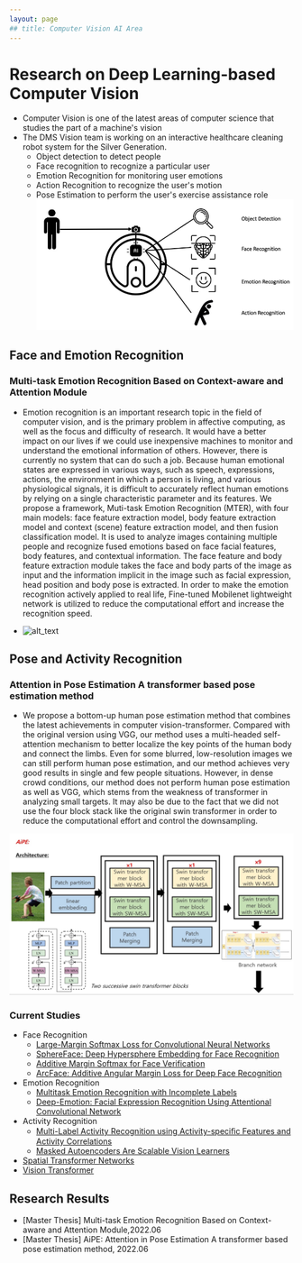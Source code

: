 ```yaml
---
layout: page
## title: Computer Vision AI Area
---
```


# Research on Deep Learning-based Computer Vision
- Computer Vision is one of the latest areas of computer science that studies the part of a machine's vision
- The DMS Vision team is working on an interactive healthcare cleaning robot system for the Silver Generation.
	- Object detection to detect people
	- Face recognition to recognize a particular user
	- Emotion Recognition for monitoring user emotions
	- Action Recognition to recognize the user's motion
	- Pose Estimation to perform the user's exercise assistance role
![alt_text](../research/cvfolder/architecture.jpg)
 
## Face and Emotion Recognition

### Multi-task Emotion Recognition Based on Context-aware and Attention Module
- Emotion recognition is an important research topic in the field of computer vision, and is the primary problem in affective computing, as well as the focus and difficulty of research. It would have a better impact on our lives if we could use inexpensive machines to monitor and understand the emotional information of others. However, there is currently no system that can do such a job. Because human emotional states are expressed in various ways, such as speech, expressions, actions, the environment in which a person is living, and various physiological signals, it is difficult to accurately reflect human emotions by relying on a single characteristic parameter and its features. We propose a framework, Muti-task Emotion Recognition (MTER), with four main models: face feature extraction model, body feature extraction model and context (scene) feature extraction model, and then fusion classification model. It is used to analyze images containing multiple people and recognize fused emotions based on face facial features, body features, and contextual information. The face feature and body feature extraction module takes the face and body parts of the image as input and the information implicit in the image such as facial expression, head position and body pose is extracted. In order to make the emotion recognition actively applied to real life, Fine-tuned Mobilenet lightweight network is utilized to reduce the computational effort and increase the recognition speed.

- ![alt_text](../research/cvfolder/MTER_architecture.jpg)

## Pose and Activity Recognition

### Attention in Pose Estimation A transformer based pose estimation method
- We propose a bottom-up human pose estimation method that combines the latest achievements in computer vision-transformer. Compared with the original version using VGG, our method uses a multi-headed self-attention mechanism to better localize the key points of the human body and connect the limbs. Even for some blurred, low-resolution images we can still perform human pose estimation, and our method achieves very good results in single and few people situations. However, in dense crowd conditions, our method does not perform human pose estimation as well as VGG, which stems from the weakness of transformer in analyzing small targets. It may also be due to the fact that we did not use the four block stack like the original swin transformer in order to reduce the computational effort and control the downsampling.

![alt_text](../research/cvfolder/AiPE_architecture.jpg)
	
### Current Studies
- Face Recognition
	- [Large-Margin Softmax Loss for Convolutional Neural Networks](https://arxiv.org/pdf/1612.02295)
	- [SphereFace: Deep Hypersphere Embedding for Face Recognition](https://arxiv.org/pdf/1704.08063)
	- [Additive Margin Softmax for Face Verification](https://arxiv.org/pdf/1801.05599)
	- [ArcFace: Additive Angular Margin Loss for Deep Face Recognition](https://arxiv.org/pdf/1801.07698)
- Emotion Recognition
	- [Multitask Emotion Recognition with Incomplete Labels](https://arxiv.org/pdf/2002.03557)
	- [Deep-Emotion: Facial Expression Recognition Using Attentional Convolutional Network](https://arxiv.org/pdf/1902.01019)
- Activity Recognition
	- [Multi-Label Activity Recognition using Activity-speciﬁc Features and Activity Correlations](https://arxiv.org/pdf/2009.07420)
	- [Masked Autoencoders Are Scalable Vision Learners](https://arxiv.org/pdf/2111.06377)
- [Spatial Transformer Networks](https://arxiv.org/pdf/1506.02025)
- [Vision Transformer](https://arxiv.org/pdf/2010.11929)

## Research Results
- [Master Thesis] Multi-task Emotion Recognition Based on Context-aware and Attention Module,2022.06
- [Master Thesis] AiPE: Attention in Pose Estimation A transformer based pose estimation method, 2022.06



